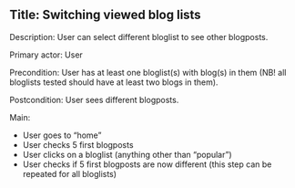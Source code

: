 ## Title: Switching viewed blog lists ##

Description: User can select different bloglist to see other blogposts.

Primary actor: User

Precondition: User has at least one bloglist(s) with blog(s) in them (NB! all bloglists tested should have at least two blogs in them).

Postcondition: User sees different blogposts.

Main:
  * User goes to “home”
  * User checks 5 first blogposts
  * User clicks on a bloglist (anything other than “popular”)
  * User checks if 5 first blogposts are now different (this step can be repeated for all bloglists)